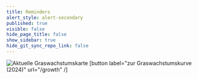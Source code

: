 ```yaml
---
title: Reminders
alert_style: alert-secondary
published: true
visible: false
hide_page_title: false
show_sidebar: true
hide_git_sync_repo_link: false
---
```


![Aktuelle Graswachstumskarte](/uploads/Graswachstumskarte_aktuell.svg)
[button label="zur Graswachstumskurve (2024)" url="/growth" /] 

